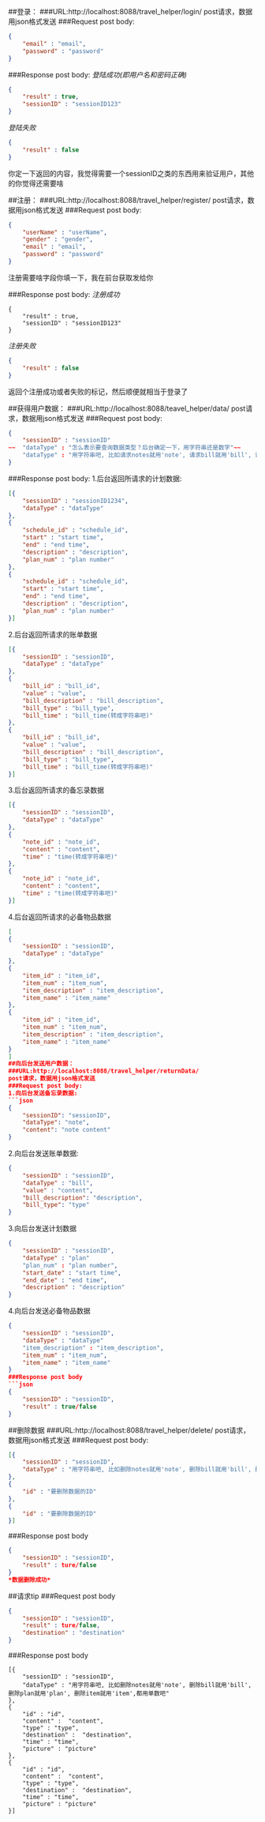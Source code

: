 ##登录：
###URL:http://localhost:8088/travel_helper/login/
post请求，数据用json格式发送
###Request post body:
```json
{
	"email" : "email",
	"password" : "password"
}
```
###Response post body:
*登陆成功(即用户名和密码正确)*
```json
{
	"result" : true,
	"sessionID" : "sessionID123"
}
```
*登陆失败*
```json
{
	"result" : false
}
```
你定一下返回的内容，我觉得需要一个sessionID之类的东西用来验证用户，其他的你觉得还需要啥


##注册：
###URL:http://localhost:8088/travel_helper/register/
post请求，数据用json格式发送
###Request post body:
```json
{
	"userName" : "userName",
	"gender" : "gender",
	"email" : "email",
	"password" : "password"
}
```
注册需要啥字段你填一下，我在前台获取发给你

###Response post body:
*注册成功*
```josn
{
	"result" : true,
	"sessionID" : "sessionID123"
}
```
*注册失败*
```json
{
	"result" : false
}
```
返回个注册成功或者失败的标记，然后顺便就相当于登录了

##获得用户数据：
###URL:http://localhost:8088/teavel_helper/data/
post请求，数据用json格式发送
###Request post body:
```json
{
	"sessionID" : "sessionID"
~~	"dataType" : "怎么表示要查询数据类型？后台确定一下，用字符串还是数字"~~
	"dataType" : "用字符串吧, 比如请求notes就用'note', 请求bill就用'bill', 请求plan就用'plan', 都用单数吧"
}
```
###Response post body:
1.后台返回所请求的计划数据:
```json
[{
	"sessionID" : "sessionID1234",
	"dataType" : "dataType"
},
{
	"schedule_id" : "schedule_id",
	"start" : "start time",
	"end" : "end time",
	"description" : "description",
	"plan_num" : "plan number"
},
{
	"schedule_id" : "schedule_id",
	"start" : "start time",
	"end" : "end time",
	"description" : "description",
	"plan_num" : "plan number"
}]
```
2.后台返回所请求的账单数据
```json
[{
	"sessionID" : "sessionID",
	"dataType" : "dataType"
},
{
	"bill_id" : "bill_id",
	"value" : "value",
	"bill_description" : "bill_description",
	"bill_type" : "bill_type",
	"bill_time" : "bill_time(转成字符串吧)"
},
{
	"bill_id" : "bill_id",
	"value" : "value",
	"bill_description" : "bill_description",
	"bill_type" : "bill_type",
	"bill_time" : "bill_time(转成字符串吧)"
}]
```
3.后台返回所请求的备忘录数据
```json
[{
	"sessionID" : "sessionID",
	"dataType" : "dataType"
},
{
	"note_id" : "note_id",
	"content" : "content",
	"time" : "time(转成字符串吧)"
},
{
	"note_id" : "note_id",
	"content" : "content",
	"time" : "time(转成字符串吧)"
}]
```
4.后台返回所请求的必备物品数据
```json
[
{
	"sessionID" : "sessionID",
	"dataType" : "dataType"
},
{
	"item_id" : "item_id",
	"item_num" : "item_num",
	"item_description" : "item_description",
	"item_name" : "item_name"
},
{
	"item_id" : "item_id",
	"item_num" : "item_num",
	"item_description" : "item_description",
	"item_name" : "item_name"
}
]
##向后台发送用户数据：
###URL:http://localhost:8088/travel_helper/returnData/
post请求，数据用json格式发送
###Request post body:
1.向后台发送备忘录数据:
```json
{
	"sessionID": "sessionID",
	"dataType": "note",
	"content": "note content"
}
```
2.向后台发送账单数据:
```json
{
	"sessionID" : "sessionID",
	"dataType" : "bill",
	"value" : "content",
	"bill_description": "description",
	"bill_type": "type"
}
```
3.向后台发送计划数据
```json
{
	"sessionID" : "sessionID",
	"dataType" : "plan"
	"plan_num" : "plan number",
	"start_date" : "start time",
	"end_date" : "end time",
	"description" : "description"
}
```
4.向后台发送必备物品数据
```json
{
	"sessionID" : "sessionID",
	"dataType" : "dataType"
	"item_description" : "item_description",
	"item_num" : "item_num",
	"item_name" : "item_name"
}
###Response post body  
```json
{
	"sessionID" : "sessionID",
	"result" : true/false
}
```

##删除数据
###URL:http://localhost:8088/travel_helper/delete/
post请求，数据用json格式发送
###Request post body:
```json
[{
	"sessionID" : "sessionID",
	"dataType" : "用字符串吧, 比如删除notes就用'note', 删除bill就用'bill', 删除plan就用'plan', 删除item就用'item',都用单数吧"
},
{
	"id" : "要删除数据的ID"
},
{
	"id" : "要删除数据的ID"
}]
```
###Response post body
```json
{
	"sessionID" : "sessionID",
	"result" : ture/false
}
*数据删除成功*
```
##请求tip
###Request post body
```json
{
	"sessionID" : "sessionID",
	"result" : ture/false,
	"destination" : "destination"
}
```
###Response post body
```
[{
	"sessionID" : "sessionID",
	"dataType" : "用字符串吧, 比如删除notes就用'note', 删除bill就用'bill', 删除plan就用'plan', 删除item就用'item',都用单数吧"
},
{
	"id" : "id",
	"content" :  "content",
	"type" : "type",
	"destination" :  "destination",
	"time" : "time",
	"picture" : "picture"
},
{
	"id" : "id",
	"content" :  "content",
	"type" : "type",
	"destination" :  "destination",
	"time" : "time",
	"picture" : "picture"
}]
```
